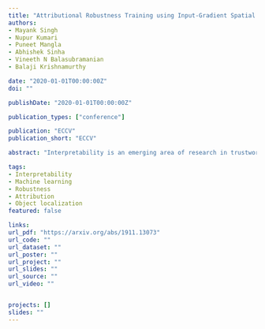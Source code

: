 ```yaml
---
title: "Attributional Robustness Training using Input-Gradient Spatial Alignment"
authors:
- Mayank Singh
- Nupur Kumari
- Puneet Mangla
- Abhishek Sinha
- Vineeth N Balasubramanian
- Balaji Krishnamurthy

date: "2020-01-01T00:00:00Z"
doi: ""

publishDate: "2020-01-01T00:00:00Z"

publication_types: ["conference"]

publication: "ECCV"
publication_short: "ECCV"

abstract: "Interpretability is an emerging area of research in trustworthy machine learning. Safe deployment of machine learning system mandates that the prediction and its explanation be reliable and robust. Recently, it has been shown that the explanations could be manipulated easily by adding visually imperceptible perturbations to the input while keeping the model's prediction intact. In this work, we study the problem of attributional robustness (i.e. models having robust explanations) by showing an upper bound for attributional vulnerability in terms of spatial correlation between the input image and its explanation map. We propose a training methodology that learns robust features by minimizing this upper bound using soft-margin triplet loss. Our methodology of robust attribution training (	extit{ART}) achieves the new state-of-the-art attributional robustness measure by a margin of ≈ 6-18 % on several standard datasets, ie. SVHN, CIFAR-10 and GTSRB. We further show the utility of the proposed robust training technique (	extit{ART}) in the downstream task of weakly supervised object localization by achieving the new state-of-the-art performance on CUB-200 dataset."

tags:
- Interpretability
- Machine learning
- Robustness
- Attribution
- Object localization
featured: false

links:
url_pdf: "https://arxiv.org/abs/1911.13073"
url_code: ""
url_dataset: ""
url_poster: ""
url_project: ""
url_slides: ""
url_source: ""
url_video: ""


projects: []
slides: ""
---
```


